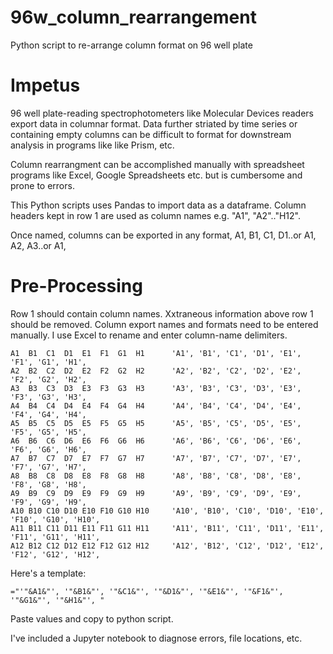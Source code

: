 # 96w_column_rearrangement
Python script to re-arrange column format on 96 well plate

# Impetus
96 well plate-reading spectrophotometers like Molecular Devices readers export data in columnar format. Data further striated by time series or containing empty columns can be difficult to format for downstream analysis in programs like like Prism, etc.

Column rearrangment can be accomplished manually with spreadsheet programs like Excel, Google Spreadsheets etc. but is cumbersome and prone to errors.

This Python scripts uses Pandas to import data as a dataframe. Column headers kept in row 1 are used as column names e.g. "A1", "A2".."H12".

Once named, columns can be exported in any format, A1, B1, C1, D1..or A1, A2, A3..or A1, 

# Pre-Processing
Row 1 should contain column names. Xxtraneous information above row 1 should be removed.
Column export names and formats need to be entered manually.
I use Excel to rename and enter column-name delimiters. 

```
A1	B1	C1	D1	E1	F1	G1	H1	 	'A1', 'B1', 'C1', 'D1', 'E1', 'F1', 'G1', 'H1', 
A2	B2	C2	D2	E2	F2	G2	H2		'A2', 'B2', 'C2', 'D2', 'E2', 'F2', 'G2', 'H2', 
A3	B3	C3	D3	E3	F3	G3	H3		'A3', 'B3', 'C3', 'D3', 'E3', 'F3', 'G3', 'H3', 
A4	B4	C4	D4	E4	F4	G4	H4		'A4', 'B4', 'C4', 'D4', 'E4', 'F4', 'G4', 'H4', 
A5	B5	C5	D5	E5	F5	G5	H5		'A5', 'B5', 'C5', 'D5', 'E5', 'F5', 'G5', 'H5', 
A6	B6	C6	D6	E6	F6	G6	H6		'A6', 'B6', 'C6', 'D6', 'E6', 'F6', 'G6', 'H6', 
A7	B7	C7	D7	E7	F7	G7	H7		'A7', 'B7', 'C7', 'D7', 'E7', 'F7', 'G7', 'H7', 
A8	B8	C8	D8	E8	F8	G8	H8		'A8', 'B8', 'C8', 'D8', 'E8', 'F8', 'G8', 'H8', 
A9	B9	C9	D9	E9	F9	G9	H9		'A9', 'B9', 'C9', 'D9', 'E9', 'F9', 'G9', 'H9', 
A10	B10	C10	D10	E10	F10	G10	H10		'A10', 'B10', 'C10', 'D10', 'E10', 'F10', 'G10', 'H10', 
A11	B11	C11	D11	E11	F11	G11	H11		'A11', 'B11', 'C11', 'D11', 'E11', 'F11', 'G11', 'H11', 
A12	B12	C12	D12	E12	F12	G12	H12		'A12', 'B12', 'C12', 'D12', 'E12', 'F12', 'G12', 'H12', 
```

Here's a template:
```
="'"&A1&"', '"&B1&"', '"&C1&"', '"&D1&"', '"&E1&"', '"&F1&"', '"&G1&"', '"&H1&"', "
```

Paste values and copy to python script. 

I've included a Jupyter notebook to diagnose errors, file locations, etc.

